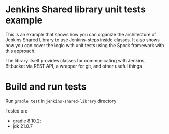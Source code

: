 # Jenkins Shared library unit tests example

This is an example that shows how you can organize the architecture of Jenkins Shared Library to use Jenkins-steps inside classes.
It also shows how you can cover the logic with unit tests using the Spock framework with this approach.

The library itself provides classes for communicating with Jenkins, Bitbucket via REST API, a wrapper for git, and other useful things

# Build and run tests

Run `gradle test` in `jenkins-shared-library` directory

Tested on:
* gradle 8.10.2;
* jdk 21.0.7
